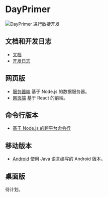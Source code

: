 # DayPrimer

![DayPrimer 进行敏捷开发](https://img.shields.io/badge/-%E6%95%8F%E6%8D%B7%E5%BC%80%E5%8F%91-blueviolet)

## 文档和开发日志

- [文档](https://lightyears1998.github.io/day-primer-docs)
- [开发日志](https://lightyears1998.github.io/day-primer-docs/roadmap)

## 网页版

- [服务器端](https://github.com/lightyears1998/day-primer-server) 基于 Node.js 的数据服务器。
- [网页端](https://github.com/lightyears1998/day-primer-web) 基于 React 的前端。

## 命令行版本

- [基于 Node.js 的跨平台命令行](https://github.com/lightyears1998/day-primer-cli)

## 移动版本

- [Android](https://github.com/lightyears1998/day-primer-android) 使用 Java 语言编写的 Android 版本。

## 桌面版

待计划。
